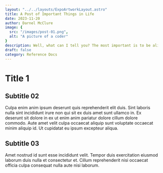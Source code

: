 ```yaml
---
layout: "../../layouts/ExpoArtworkLayout.astro"
title: A Post of Important Things in Life
date: 2023-11-20
author: Darnel McClure
image: {
  src: "/images/post-01.png",
  alt: "A picture of a coder"
}
description: Well, what can I tell you? The most important is to be alive and have good health. The rest is about false richness.
draft: false
category: Reference Docs
---
```

# Title 1

## Subtitle 02

Culpa enim anim ipsum deserunt quis reprehenderit elit duis. Sint laboris nulla sint incididunt irure non qui sit ex duis amet sunt ullamco in. Ex deserunt sit dolore in ex ut enim anim pariatur dolore cillum dolore commodo. Aute amet velit culpa occaecat aliquip sunt voluptate occaecat minim aliquip id. Ut cupidatat eu ipsum excepteur aliqua.

## Subtitle 03

Amet nostrud id sunt esse incididunt velit. Tempor duis exercitation eiusmod laborum duis nulla et consectetur et. Cillum reprehenderit nisi occaecat officia culpa consequat nulla aute nisi laborum.